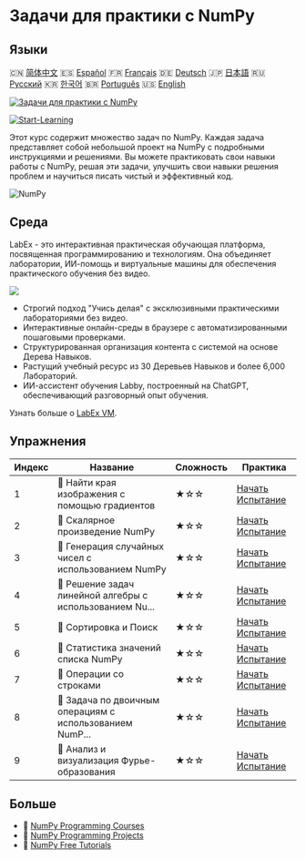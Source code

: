# Задачи для практики с NumPy

## Языки

🇨🇳 [简体中文](README_zh.md) 🇪🇸 [Español](README_es.md) 🇫🇷 [Français](README_fr.md) 🇩🇪 [Deutsch](README_de.md) 🇯🇵 [日本語](README_ja.md) 🇷🇺 [Русский](README_ru.md) 🇰🇷 [한국어](README_ko.md) 🇧🇷 [Português](README_pt.md) 🇺🇸 [English](README.md) 

[![Задачи для практики с NumPy](https://cover-creator.labex.io/numpy-practice-challenges.png?lang=ru)](https://labex.io/ru/courses/numpy-practice-challenges)

[![Start-Learning](https://img.shields.io/badge/Start-Learning-whitesmoke?style=for-the-badge)](https://labex.io/ru/courses/numpy-practice-challenges)

Этот курс содержит множество задач по NumPy. Каждая задача представляет собой небольшой проект на NumPy с подробными инструкциями и решениями. Вы можете практиковать свои навыки работы с NumPy, решая эти задачи, улучшить свои навыки решения проблем и научиться писать чистый и эффективный код.

![NumPy](https://img.shields.io/badge/NumPy-whitesmoke?style=for-the-badge&logo=numpy)


## Среда

LabEx - это интерактивная практическая обучающая платформа, посвященная программированию и технологиям. Она объединяет лаборатории, ИИ-помощь и виртуальные машины для обеспечения практического обучения без видео.

![](https://tutorial-screenshot.getvm.io/images/vm-1725247253.png)

- Строгий подход "Учись делая" с эксклюзивными практическими лабораториями без видео.
- Интерактивные онлайн-среды в браузере с автоматизированными пошаговыми проверками.
- Структурированная организация контента с системой на основе Дерева Навыков.
- Растущий учебный ресурс из 30 Деревьев Навыков и более 6,000 Лабораторий.
- ИИ-ассистент обучения Labby, построенный на ChatGPT, обеспечивающий разговорный опыт обучения.

Узнать больше о [LabEx VM](https://support.labex.io/using-labex/virtual-machine).

## Упражнения

|   Индекс | Название                                                 | Сложность   | Практика                                                                                                                     |
|----------|----------------------------------------------------------|-------------|------------------------------------------------------------------------------------------------------------------------------|
|        1 | 🎯 Найти края изображения с помощью градиентов           | ★☆☆         | <a target='_blank' href='https://labex.io/ru/labs/numpy-find-image-edges-by-gradients-259151'>Начать Испытание</a>           |
|        2 | 🎯 Скалярное произведение NumPy                          | ★☆☆         | <a target='_blank' href='https://labex.io/ru/labs/python-numpy-dot-product-8737'>Начать Испытание</a>                        |
|        3 | 🎯 Генерация случайных чисел с использованием NumPy      | ★☆☆         | <a target='_blank' href='https://labex.io/ru/labs/python-random-number-generation-with-numpy-34635'>Начать Испытание</a>     |
|        4 | 🎯 Решение задач линейной алгебры с использованием Nu... | ★☆☆         | <a target='_blank' href='https://labex.io/ru/labs/python-linear-algebra-solving-with-numpy-8000'>Начать Испытание</a>        |
|        5 | 🎯 Сортировка и Поиск                                    | ★☆☆         | <a target='_blank' href='https://labex.io/ru/labs/python-sorting-and-searching-154566'>Начать Испытание</a>                  |
|        6 | 🎯 Статистика значений списка NumPy                      | ★☆☆         | <a target='_blank' href='https://labex.io/ru/labs/python-numpy-list-value-statistics-664'>Начать Испытание</a>               |
|        7 | 🎯 Операции со строками                                  | ★☆☆         | <a target='_blank' href='https://labex.io/ru/labs/python-string-operations-148882'>Начать Испытание</a>                      |
|        8 | 🎯 Задача по двоичным операциям с использованием NumP... | ★☆☆         | <a target='_blank' href='https://labex.io/ru/labs/python-binary-operations-challenge-with-numpy-153823'>Начать Испытание</a> |
|        9 | 🎯 Анализ и визуализация Фурье-образования               | ★☆☆         | <a target='_blank' href='https://labex.io/ru/labs/python-analyze-and-visualize-fft-55715'>Начать Испытание</a>               |

## Больше

- 🔗 [NumPy Programming Courses](https://github.com/labex-labs/awesome-programming-courses)
- 🔗 [NumPy Programming Projects](https://github.com/labex-labs/awesome-programming-projects)
- 🔗 [NumPy Free Tutorials](https://github.com/labex-labs/numpy-free-tutorials)

